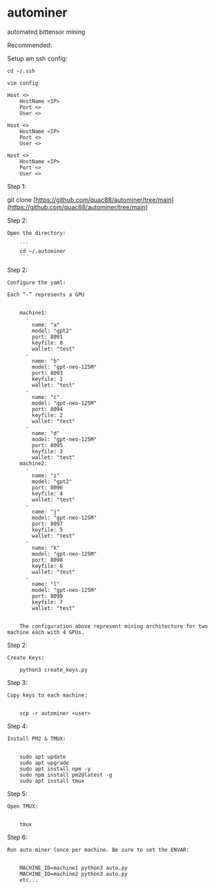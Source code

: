 # autominer
automated bittensor mining

Recommended:

Setup am ssh config:

```
cd ~/.ssh
```
```
vim config
```

```
Host <>
	HostName <IP>
	Port <>
	User <>

Host <>
	HostName <IP>
	Port <>
	User <>

Host <>
	HostName <IP>
	Port <>
	User <>
```

Step 1:

git clone [https://github.com/quac88/autominer/tree/main](https://github.com/quac88/autominer/tree/main)

Step 2:

	Open the directory:

		```
		cd ~/.autominer
		```

Step 2: 

	Configure the yaml:

	Each “-” represents a GPU

		
		machine1:
		  -
		    name: "a"
		    model: "gpt2"
		    port: 8091
		    keyfile: 0
		    wallet: "test"
		  -
		    name: "b"
		    model: "gpt-neo-125M"
		    port: 8093
		    keyfile: 1
		    wallet: "test"
		  -
		    name: "c"
		    model: "gpt-neo-125M"
		    port: 8094
		    keyfile: 2
		    wallet: "test"
		  -
		    name: "d"
		    model: "gpt-neo-125M"
		    port: 8095
		    keyfile: 3
		    wallet: "test"
		machine2:
		  -
		    name: "i"
		    model: "gpt2"
		    port: 8096
		    keyfile: 4
		    wallet: "test"
		  -
		    name: "j"
		    model: "gpt-neo-125M"
		    port: 8097
		    keyfile: 5
		    wallet: "test"
		  -
		    name: "k"
		    model: "gpt-neo-125M"
		    port: 8098
		    keyfile: 6
		    wallet: "test"
		  -
		    name: "l"
		    model: "gpt-neo-125M"
		    port: 8099
		    keyfile: 7
		    wallet: "test"
		

		The configuration above represent mining architecture for two machine each with 4 GPUs.

Step 2:

	Create Keys:
		
		python3 create_keys.py
		

Step 3: 

	Copy keys to each machine:

		
		scp -r autominer <user>
		

Step 4:

	Install PM2 & TMUX:

		
		sudo apt update
		sudo apt upgrade
		sudo apt install npm -y
		sudo npm install pm2@latest -g
		sudo apt install tmux
		

Step 5:

	Open TMUX:

		
		tmux
		

Step 6: 

	Run auto miner (once per machine. Be sure to set the ENVAR:

  		
		MACHINE_ID=machine1 python3 auto.py
		MACHINE_ID=machine2 python3 auto.py
		etc...
		
  
